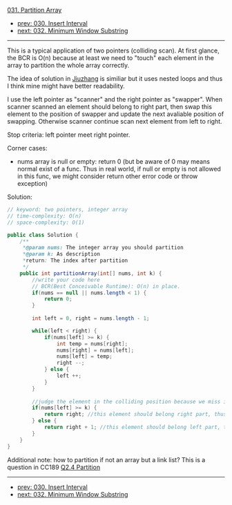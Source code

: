 [031. Partition Array](http://www.lintcode.com/problem/partition-array)

- [prev: 030. Insert Interval](030-insert-interval.md)
- [next: 032. Minimum Window Substring](032-minimum-window-substring.md)

---

This is a typical application of two pointers (colliding scan). At first glance, the BCR is O(n) because at least we need to "touch" each element in the array to partition the whole array correctly.

The idea of solution in [Jiuzhang](http://www.jiuzhang.com/solutions/partition-array/) is similiar but it uses nested loops and thus I think mine might have better readability.

I use the left pointer as "scanner" and the right pointer as "swapper". When scanner scanned an element should belong to right part, then swap this element to the position of swapper and update the next avaliable position of swapping. Otherwise scanner continue scan next element from left to right.

Stop criteria: left pointer meet right pointer.

Corner cases:
- nums array is null or empty: return 0 (but be aware of 0 may means normal exist of a func. Thus in real world, if null or empty is not allowed in this func, we might consider return other error code or throw exception)

Solution:
```java
// keyword: two pointers, integer array
// time-complexity: O(n)
// space-complexity: O(1)

public class Solution {
	/** 
     *@param nums: The integer array you should partition
     *@param k: As description
     *return: The index after partition
     */
    public int partitionArray(int[] nums, int k) {
	    //write your code here
	    // BCR(Best Conceivable Runtime): O(n) in place.
	    if(nums == null || nums.length < 1) {
	        return 0;
	    }
	    
	    int left = 0, right = nums.length - 1;

	    while(left < right) {
	        if(nums[left] >= k) {
	            int temp = nums[right];
	            nums[right] = nums[left];
	            nums[left] = temp;
	            right --;
	        } else {
	            left ++;
	        }
	    }
	    
	    //judge the element in the colliding position because we miss it in the above while-loop
	    if(nums[left] >= k) {
	        return right; //this element should belong right part, thus return right
	    } else {
	        return right + 1; //this element should belong left part, thus return the position next to the right pointer
	    }
    }
}
```

Additional note: how to partition if not an array but a link list? This is a question in CC189 [Q2.4 Partition](https://github.com/CharlesZ-Chen/CC189/tree/master/src/Q2_04_Partition)

---

- [prev: 030. Insert Interval](030-insert-interval.md)
- [next: 032. Minimum Window Substring](032-minimum-window-substring.md)
